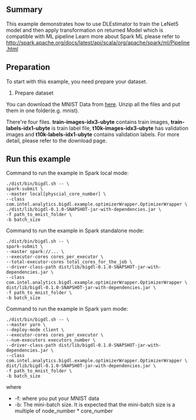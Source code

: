 ## Summary
This example demonstrates how to use DLEstimator to train the LeNet5 model and then apply transformation on returned Model which is compatible with ML pipeline
Learn more about Spark ML please refer to <http://spark.apache.org/docs/latest/api/scala/org/apache/spark/ml/Pipeline.html>
## Preparation

To start with this example, you need prepare your dataset.


1. Prepare  dataset

You can download the MNIST Data from [here](http://yann.lecun.com/exdb/mnist/). Unzip all the
files and put them in one folder(e.g. mnist).

There're four files. **train-images-idx3-ubyte** contains train images,
**train-labels-idx1-ubyte** is train label file, **t10k-images-idx3-ubyte** has validation images
 and **t10k-labels-idx1-ubyte** contains validation labels. For more detail, please refer to the
 download page.

## Run this example

Command to run the example in Spark local mode:
```
./dist/bin/bigdl.sh -- \
spark-submit \
--master local[physcial_core_number] \
--class com.intel.analytics.bigdl.example.optimizerWrapper.OptimizerWrapper \
./dist/lib/bigdl-0.1.0-SNAPSHOT-jar-with-dependencies.jar \
-f path_to_mnist_folder \
-b batch_size
```
Command to run the example in Spark standalone mode:
```
./dist/bin/bigdl.sh -- \
spark-submit \
--master spark://... \
--executor-cores cores_per_executor \
--total-executor-cores total_cores_for_the_job \
--driver-class-path dist/lib/bigdl-0.1.0-SNAPSHOT-jar-with-dependencies.jar \
--class com.intel.analytics.bigdl.example.optimizerWrapper.OptimizerWrapper \
dist/lib/bigdl-0.1.0-SNAPSHOT-jar-with-dependencies.jar \
-f path_to_mnist_folder \
-b batch_size
```
Command to run the example in Spark yarn mode:
```
./dist/bin/bigdl.sh -- \
--master yarn \
--deploy-mode client \
--executor-cores cores_per_executor \
--num-executors executors_number \
--driver-class-path dist/lib/bigdl-0.1.0-SNAPSHOT-jar-with-dependencies.jar \
--class com.intel.analytics.bigdl.example.optimizerWrapper.OptimizerWrapper \
dist/lib/bigdl-0.1.0-SNAPSHOT-jar-with-dependencies.jar \
-f path_to_mnist_folder \
-b batch_size
```
where

* -f: where you put your MNIST data
* -b: The mini-batch size. It is expected that the mini-batch size is a multiple of node_number * core_number